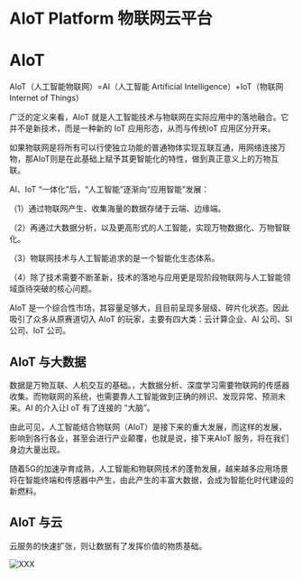 # AIoT Platform 物联网云平台

# AIoT 

AIoT（人工智能物联网）=AI（人工智能 Artificial Intelligence）+IoT（物联网  Internet of Things）

广泛的定义来看，AIoT 就是人工智能技术与物联网在实际应用中的落地融合。它并不是新技术，而是一种新的 IoT 应用形态，从而与传统IoT 应用区分开来。

如果物联网是将所有可以行使独立功能的普通物体实现互联互通，用网络连接万物，那AIoT则是在此基础上赋予其更智能化的特性，做到真正意义上的万物互联。

AI、IoT “一体化”后，“人工智能”逐渐向“应用智能”发展：

（1）通过物联网产生、收集海量的数据存储于云端、边缘端。

（2）再通过大数据分析，以及更高形式的人工智能，实现万物数据化、万物智联化。

（3）物联网技术与人工智能追求的是一个智能化生态体系。

（4）除了技术需要不断革新，技术的落地与应用更是现阶段物联网与人工智能领域亟待突破的核心问题。



AIoT 是一个综合性市场，其容量足够大，且目前呈现多层级、碎片化状态。因此吸引了众多从原赛道切入 AIoT 的玩家，主要有四大类：云计算企业、AI 公司、SI 公司、IoT 公司。

## AIoT 与大数据

数据是万物互联、人机交互的基础。，大数据分析、深度学习需要物联网的传感器收集。而物联网的系统，也需要靠人工智能做到正确的辨识、发现异常、预测未来。AI 的介入让I oT 有了连接的 “大脑”。

由此可见，人工智能结合物联网（AIoT）是接下来的重大发展，而这样的发展，影响到各行各业，甚至会进行产业颠覆，也就是说，接下来AIoT 服务，将在我们身边大量出现。

随着5G的加速孕育成熟，人工智能和物联网技术的蓬勃发展，越来越多应用场景将在智能终端和传感器中产生，由此产生的丰富大数据，会成为智能化时代建设的新燃料。



## AIoT 与云

 云服务的快速扩张，则让数据有了发挥价值的物质基础。  



![XXX](figures/XXX.jpg)



